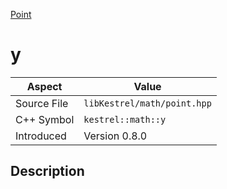 [Point](index.md)
# y
| Aspect | Value |
| --- | --- |
| Source File | `libKestrel/math/point.hpp` |
| C++ Symbol | `kestrel::math::y` |
| Introduced | Version 0.8.0 |
## Description
